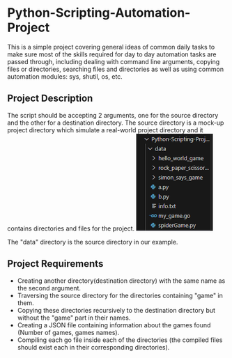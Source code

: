 # Python-Scripting-Automation-Project

This is a simple project covering general ideas of common daily tasks to make sure most of the skills required for day to day automation tasks are passed through, including dealing with command line arguments, copying files or directories, searching files and directories as well as using common automation modules: sys, shutil, os, etc.

## Project Description
The script should be accepting 2 arguments, one for the source directory and the other for a destination directory.
The source directory is a mock-up project directory which simulate a real-world project directory and it contains directories and files for the project. 
<img src=https://github.com/TasneemAdelkh/Python-Scripting-Automation-Project/blob/main/Capture.PNG></img>

The "data" directory is the source directory in our example.

## Project Requirements
- Creating another directory(destination directory) with the same name as the second argument.
- Traversing the source directory for the directories containing "game" in them.
- Copying these directories recursively to the destination directory but without the "game" part in their names.
- Creating a JSON file containing information about the games found (Number of games, games names).
- Compiling each go file inside each of the directories (the compiled files should exist each in their corresponding directories). 
